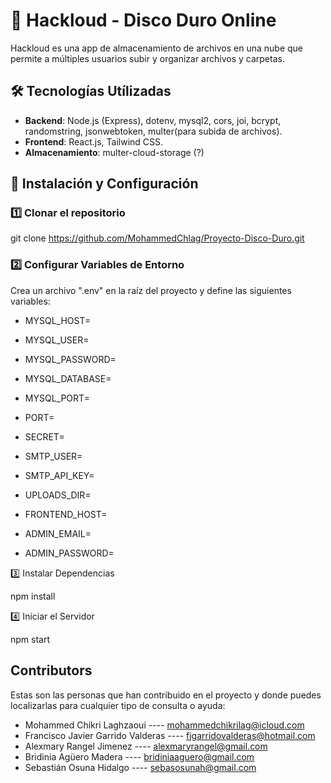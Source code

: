 # 📁 Hackloud - Disco Duro Online

Hackloud es una app de almacenamiento de archivos en una nube que permite a múltiples usuarios subir y organizar archivos y carpetas.

## 🛠️ Tecnologías Utílizadas

-   **Backend**: Node.js (Express), dotenv, mysql2, cors, joi, bcrypt, randomstring, jsonwebtoken, multer(para subida de archivos).
-   **Frontend**: React.js, Tailwind CSS.
-   **Almacenamiento**: multer-cloud-storage (?)

## 🚀 Instalación y Configuración

### 1️⃣ Clonar el repositorio

git clone https://github.com/MohammedChlag/Proyecto-Disco-Duro.git

### 2️⃣ Configurar Variables de Entorno

Crea un archivo ".env" en la raíz del proyecto y define las siguientes variables:

-   MYSQL_HOST=
-   MYSQL_USER=
-   MYSQL_PASSWORD=
-   MYSQL_DATABASE=
-   MYSQL_PORT=

-   PORT=
-   SECRET=

-   SMTP_USER=
-   SMTP_API_KEY=

-   UPLOADS_DIR=
-   FRONTEND_HOST=

-   ADMIN_EMAIL=
-   ADMIN_PASSWORD=

3️⃣ Instalar Dependencias

npm install

4️⃣ Iniciar el Servidor

npm start

## Contributors

Estas son las personas que han contribuido en el proyecto y donde puedes localizarlas para cualquier tipo de consulta o ayuda:

-   Mohammed Chikri Laghzaoui ---- mohammedchikrilag@icloud.com
-   Francisco Javier Garrido Valderas ---- fjgarridovalderas@hotmail.com
-   Alexmary Rangel Jimenez ---- alexmaryrangel@gmail.com
-   Bridinia Agüero Madera ---- bridiniaaguero@gmail.com
-   Sebastián Osuna Hidalgo ---- sebasosunah@gmail.com
